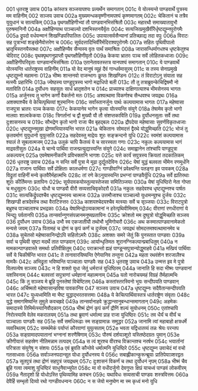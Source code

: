 001	धृतराष्ट्र उवाच
001a	कांस्तत्र सञ्जयापश्यः प्रत्यर्थेन समागतान्
001c	ये योत्स्यन्ते पाण्डवार्थे पुत्रस्य मम वाहिनीम्
002	सञ्जय उवाच
002a	मुख्यमन्धकवृष्णीनामपश्यं कृष्णमागतम्
002c	चेकितानं च तत्रैव युयुधानं च सात्यकिम्
003a	पृथगक्षौहिणीभ्यां तौ पाण्डवानभिसंश्रितौ
003c	महारथौ समाख्यातावुभौ पुरुषमानिनौ
004a	अक्षौहिण्याथ पाञ्चाल्यो दशभिस्तनयैर्वृतः
004c	सत्यजित्प्रमुखैर्वीरैर्धृष्टद्युम्नपुरोगमैः
005a	द्रुपदो वर्धयन्मानं शिखण्डिपरिपालितः
005c	उपायात्सर्वसैन्यानां प्रतिच्छाद्य तदा वपुः
006a	विराटः सह पुत्राभ्यां शङ्खेनैवोत्तरेण च
006c	सूर्यदत्तादिभिर्वीरैर्मदिराश्वपुरोगमैः
007a	सहितः पृथिवीपालो भ्रातृभिस्तनयैस्तथा
007c	अक्षौहिण्यैव सैन्यस्य वृतः पार्थं समाश्रितः
008a	जारासन्धिर्मागधश्च धृष्टकेतुश्च चेदिराट्
008c	पृथक्पृथगनुप्राप्तौ पृथगक्षौहिणीवृतौ
009a	केकया भ्रातरः पञ्च सर्वे लोहितकध्वजाः
009c	अक्षौहिणीपरिवृताः पाण्डवानभिसंश्रिताः
010a	एतानेतावतस्तत्र यानपश्यं समागतान्
010c	ये पाण्डवार्थे योत्स्यन्ति धार्तराष्ट्रस्य वाहिनीम्
011a	यो वेद मानुषं व्यूहं दैवं गान्धर्वमासुरम्
011c	स तस्य सेनाप्रमुखे धृष्टद्युम्नो महामनाः
012a	भीष्मः शान्तनवो राजन्भागः कॢप्तः शिखण्डिनः
012c	तं विराटोऽनु संयाता सह मत्स्यैः प्रहारिभिः
013a	ज्येष्ठस्य पाण्डुपुत्रस्य भागो मद्राधिपो बली
013c	तौ तु तत्राब्रुवन्केचिद्विषमौ नो मताविति
014a	दुर्योधनः सहसुतः सार्धं भ्रातृशतेन च
014c	प्राच्याश्च दाक्षिणात्याश्च भीमसेनस्य भागतः
015a	अर्जुनस्य तु भागेन कर्णो वैकर्तनो मतः
015c	अश्वत्थामा विकर्णश्च सैन्धवश्च जयद्रथः
016a	अशक्याश्चैव ये केचित्पृथिव्यां शूरमानिनः
016c	सर्वांस्तानर्जुनः पार्थः कल्पयामास भागतः
017a	महेष्वासा राजपुत्रा भ्रातरः पञ्च केकयाः
017c	केकयानेव भागेन कृत्वा योत्स्यन्ति संयुगे
018a	तेषामेव कृतो भागो मालवाः शाल्वकेकयाः
018c	त्रिगर्तानां च द्वौ मुख्यौ यौ तौ संशप्तकाविति
019a	दुर्योधनसुताः सर्वे तथा दुःशासनस्य च
019c	सौभद्रेण कृतो भागो राजा चैव बृहद्बलः
020a	द्रौपदेया महेष्वासाः सुवर्णविकृतध्वजाः
020c	धृष्टद्युम्नमुखा द्रोणमभियास्यन्ति भारत
021a	चेकितानः सोमदत्तं द्वैरथे योद्धुमिच्छति
021c	भोजं तु कृतवर्माणं युयुधानो युयुत्सति
022a	सहदेवस्तु माद्रेयः शूरः सङ्क्रन्दनो युधि
022c	स्वमंशं कल्पयामास श्यालं ते सुबलात्मजम्
023a	उलूकं चापि कैतव्यं ये च सारस्वता गणाः
023c	नकुलः कल्पयामास भागं माद्रवतीसुतः
024a	ये चान्ये पार्थिवा राजन्प्रत्युद्यास्यन्ति संयुगे
024c	समाह्वानेन तांश्चापि पाण्डुपुत्रा अकल्पयन्
025a	एवमेषामनीकानि प्रविभक्तानि भागशः
025c	यत्ते कार्यं सपुत्रस्य क्रियतां तदकालिकम्
026	धृतराष्ट्र उवाच
026a	न सन्ति सर्वे पुत्रा मे मूढा दुर्द्यूतदेविनः
026c	येषां युद्धं बलवता भीमेन रणमूर्धनि
027a	राजानः पार्थिवाः सर्वे प्रोक्षिताः कालधर्मणा
027c	गाण्डीवाग्निं प्रवेक्ष्यन्ति पतङ्गा इव पावकम्
028a	विद्रुतां वाहिनीं मन्ये कृतवैरैर्महात्मभिः
028c	तां रणे केऽनुयास्यन्ति प्रभग्नां पाण्डवैर्युधि
029a	सर्वे ह्यतिरथाः शूराः कीर्तिमन्तः प्रतापिनः
029c	सूर्यपावकयोस्तुल्यास्तेजसा समितिञ्जयाः
030a	येषां युधिष्ठिरो नेता गोप्ता च मधुसूदनः
030c	योधौ च पाण्डवौ वीरौ सव्यसाचिवृकोदरौ
031a	नकुलः सहदेवश्च धृष्टद्युम्नश्च पार्षतः
031c	सात्यकिर्द्रुपदश्चैव धृष्टद्युम्नस्य चात्मजः
032a	उत्तमौजाश्च पाञ्चाल्यो युधामन्युश्च दुर्जयः
032c	शिखण्डी क्षत्रदेवश्च तथा वैराटिरुत्तरः
033a	काशयश्चेदयश्चैव मत्स्याः सर्वे च सृञ्जयाः
033c	विराटपुत्रो बभ्रुश्च पाञ्चालाश्च प्रभद्रकाः
034a	येषामिन्द्रोऽप्यकामानां न हरेत्पृथिवीमिमाम्
034c	वीराणां रणधीराणां ये भिन्द्युः पर्वतानपि
035a	तान्सर्वान्गुणसंपन्नानमनुष्यप्रतापिनः
035c	क्रोशतो मम दुष्पुत्रो योद्धुमिच्छति सञ्जय
036	दुर्योधन उवाच
036a	उभौ स्व एकजातीयौ तथोभौ भूमिगोचरौ
036c	अथ कस्मात्पाण्डवानामेकतो मन्यसे जयम्
037a	पितामहं च द्रोणं च कृपं कर्णं च दुर्जयम्
037c	जयद्रथं सोमदत्तमश्वत्थामानमेव च
038a	सुचेतसो महेष्वासानिन्द्रोऽपि सहितोऽमरैः
038c	अशक्तः समरे जेतुं किं पुनस्तात पाण्डवाः
039a	सर्वा च पृथिवी सृष्टा मदर्थे तात पाण्डवान्
039c	आर्यान्धृतिमतः शूरानग्निकल्पान्प्रबाधितुम्
040a	न मामकान्पाण्डवास्ते समर्थाः प्रतिवीक्षितुम्
040c	पराक्रान्तो ह्यहं पाण्डून्सपुत्रान्योद्धुमाहवे
041a	मत्प्रियं पार्थिवाः सर्वे ये चिकीर्षन्ति भारत
041c	ते तानावारयिष्यन्ति ऐणेयानिव तन्तुना
042a	महता रथवंशेन शरजालैश्च मामकैः
042c	अभिद्रुता भविष्यन्ति पाञ्चालाः पाण्डवैः सह
043	धृतराष्ट्र उवाच
043a	उन्मत्त इव मे पुत्रो विलपत्येष सञ्जय
043c	न हि शक्तो युधा जेतुं धर्मराजं युधिष्ठिरम्
044a	जानाति हि सदा भीष्मः पाण्डवानां यशस्विनाम्
044c	बलवत्तां सपुत्राणां धर्मज्ञानां महात्मनाम्
045a	यतो नारोचयमहं विग्रहं तैर्महात्मभिः
045c	किं तु सञ्जय मे ब्रूहि पुनस्तेषां विचेष्टितम्
046a	कस्तांस्तरस्विनो भूयः सन्दीपयति पाण्डवान्
046c	अर्चिष्मतो महेष्वासान्हविषा पावकानिव
047	सञ्जय उवाच
047a	धृष्टद्युम्नः सदैवैतान्सन्दीपयति भारत
047c	युध्यध्वमिति मा भैष्ट युद्धाद्भरतसत्तमाः
048a	ये केचित्पार्थिवास्तत्र धार्तराष्ट्रेण संवृताः
048c	युद्धे समागमिष्यन्ति तुमुले कवचह्रदे
049a	तान्सर्वानाहवे क्रुद्धान्सानुबन्धान्समागतान्
049c	अहमेकः समादास्ये तिमिर्मत्स्यानिवौदकान्
050a	भीष्मं द्रोणं कृपं कर्णं द्रौणिं शल्यं सुयोधनम्
050c	एतांश्चापि निरोत्स्यामि वेलेव मकरालयम्
051a	तथा ब्रुवाणं धर्मात्मा प्राह राजा युधिष्ठिरः
051c	तव धैर्यं च वीर्यं च पाञ्चालाः पाण्डवैः सह
051e	सर्वे समधिरूढाः स्म सङ्ग्रामान्नः समुद्धर
052a	जानामि त्वां महाबाहो क्षत्रधर्मे व्यवस्थितम्
052c	समर्थमेकं पर्याप्तं कौरवाणां युयुत्सताम्
052e	भवता यद्विधातव्यं तन्नः श्रेयः परन्तप
053a	सङ्ग्रामादपयातानां भग्नानां शरणैषिणाम्
053c	पौरुषं दर्शयञ्शूरो यस्तिष्ठेदग्रतः पुमान्
053e	क्रीणीयात्तं सहस्रेण नीतिमन्नाम तत्पदम्
054a	स त्वं शूरश्च वीरश्च विक्रान्तश्च नरर्षभ
054c	भयार्तानां परित्राता संयुगेषु न संशयः
055a	एवं ब्रुवति कौन्तेये धर्मात्मनि युधिष्ठिरे
055c	धृष्टद्युम्न उवाचेदं मां वचो गतसाध्वसः
056a	सर्वाञ्जनपदान्सूत योधा दुर्योधनस्य ये
056c	सबाह्लीकान्कुरून्ब्रूयाः प्रातिपेयाञ्शरद्वतः
057a	सूतपुत्रं तथा द्रोणं सहपुत्रं जयद्रथम्
057c	दुःशासनं विकर्णं च तथा दुर्योधनं नृपम्
058a	भीष्मं चैव ब्रूहि गत्वा त्वमाशु युधिष्ठिरं साधुनैवाभ्युपेत
058c	मा वो वधीदर्जुनो देवगुप्तः क्षिप्रं याचध्वं पाण्डवं लोकवीरम्
059a	नैतादृशो हि योधोऽस्ति पृथिव्यामिह कश्चन
059c	यथाविधः सव्यसाची पाण्डवः शस्त्रवित्तमः
060a	देवैर्हि सम्भृतो दिव्यो रथो गाण्डीवधन्वनः
060c	न स जेयो मनुष्येण मा स्म कृध्वं मनो युधि

